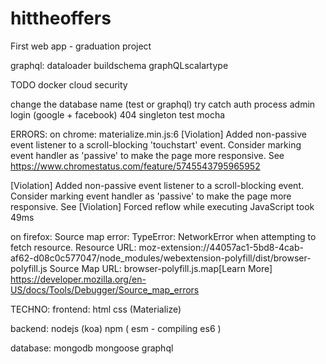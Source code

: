 # hittheoffers
First web app - graduation project 

graphql:
dataloader
buildschema
graphQLscalartype


TODO
  docker
  cloud
  security
  
  change the database name (test or graphql)
  try catch
  auth process
  admin
  login (google + facebook)
  404
  singleton
  test mocha


ERRORS:
  on chrome:
  materialize.min.js:6 [Violation] Added non-passive event listener to a scroll-blocking 'touchstart' event. Consider marking event handler as 'passive' to make the page more responsive. See https://www.chromestatus.com/feature/5745543795965952

  [Violation] Added non-passive event listener to a scroll-blocking <some> event. Consider marking event handler as 'passive' to make the page more responsive. See <URL>
  [Violation] Forced reflow while executing JavaScript took 49ms

  on firefox: 
  Source map error: TypeError: NetworkError when attempting to fetch resource.
  Resource URL: moz-extension://44057ac1-5bd8-4cab-af62-d08c0c577047/node_modules/webextension-polyfill/dist/browser-polyfill.js
  Source Map URL: browser-polyfill.js.map[Learn More]
  https://developer.mozilla.org/en-US/docs/Tools/Debugger/Source_map_errors



TECHNO:
  frontend:
    html
    css (Materialize)

  backend:
    nodejs (koa) 
    npm (
      esm - compiling es6
    )
    
  database:
    mongodb
    mongoose
    graphql